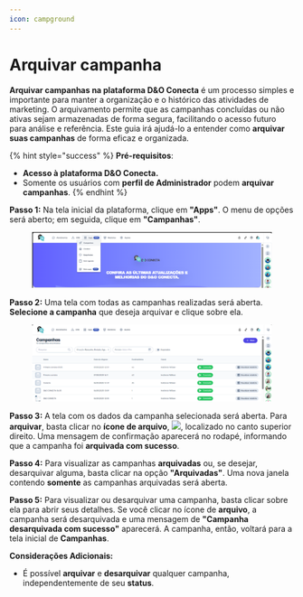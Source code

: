 ```yaml
---
icon: campground
---
```


# Arquivar campanha

**Arquivar campanhas na plataforma D\&O Conecta** é um processo simples e importante para manter a organização e o histórico das atividades de marketing. O arquivamento permite que as campanhas concluídas ou não ativas sejam armazenadas de forma segura, facilitando o acesso futuro para análise e referência. Este guia irá ajudá-lo a entender como **arquivar suas campanhas** de forma eficaz e organizada.

{% hint style="success" %}
**Pré-requisitos**:

* **Acesso à plataforma D\&O Conecta.**
* Somente os usuários com **perfil de Administrador** podem **arquivar campanhas**.
{% endhint %}

**Passo 1:** Na tela inicial da plataforma, clique em **"Apps"**. O menu de opções será aberto; em seguida, clique em **"Campanhas"**.

<figure><img src="../../../../.gitbook/assets/image (10) (1).png" alt=""><figcaption></figcaption></figure>

**Passo 2:** Uma tela com todas as campanhas realizadas será aberta. **Selecione a campanha** que deseja arquivar e clique sobre ela.

<figure><img src="../../../../.gitbook/assets/image (1) (1) (1).png" alt=""><figcaption></figcaption></figure>

**Passo 3:** A tela com os dados da campanha selecionada será aberta. Para **arquivar**, basta clicar no **ícone de arquivo**, ![](https://docs.helena.app/~gitbook/image?url=https%3A%2F%2F3176979156-files.gitbook.io%2F%7E%2Ffiles%2Fv0%2Fb%2Fgitbook-x-prod.appspot.com%2Fo%2Fspaces%252F3HTAyLM7hzj1t6Nt4ii2%252Fuploads%252FHxmuwpMEPbzjd6Mm0BjZ%252F2.png%3Falt%3Dmedia\&width=300\&dpr=4\&quality=100\&sign=1039f67b\&sv=2), localizado no canto superior direito. Uma mensagem de confirmação aparecerá no rodapé, informando que a campanha foi **arquivada com sucesso**.

**Passo 4:** Para visualizar as campanhas **arquivadas** ou, se desejar, desarquivar alguma, basta clicar na opção **"Arquivadas"**. Uma nova janela contendo **somente** as campanhas arquivadas será aberta.

**Passo 5:** Para visualizar ou desarquivar uma campanha, basta clicar sobre ela para abrir seus detalhes. Se você clicar no ícone de **arquivo**, a campanha será desarquivada e uma mensagem de **"Campanha desarquivada com sucesso"** aparecerá. A campanha, então, voltará para a tela inicial de **Campanhas**.

**Considerações Adicionais:**

* É possível **arquivar** e **desarquivar** qualquer campanha, independentemente de seu **status**.
